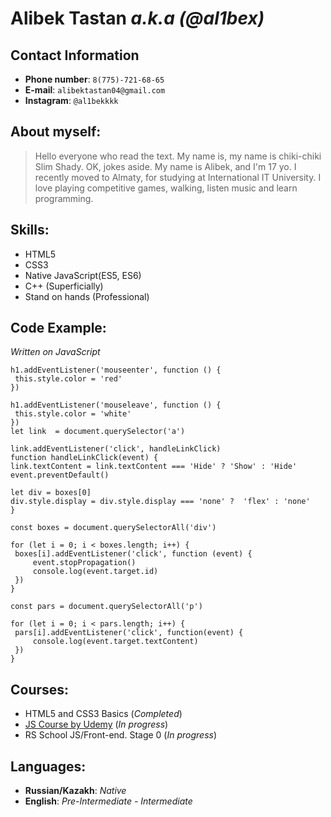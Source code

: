 # Alibek Tastan _a.k.a (**@al1bex**)_

## Contact Information
   * __Phone number__: `8(775)-721-68-65`
   * __E-mail__: `alibektastan04@gmail.com`
   * __Instagram__: `@al1bekkkk`

## About myself:
> Hello everyone who read the text. My name is, my name is chiki-chiki Slim Shady. OK, jokes aside. My name is Alibek, and I'm 17 yo. I recently moved to Almaty, for studying at International IT University. I love playing competitive games, walking, listen music and learn programming.

## Skills:
   * HTML5
   * CSS3
   * Native JavaScript(ES5, ES6)
   * C++ (Superficially)
   * Stand on hands (Professional)

## Code Example:
   _Written on JavaScript_

   ```
   h1.addEventListener('mouseenter', function () {
    this.style.color = 'red'
})

h1.addEventListener('mouseleave', function () {
    this.style.color = 'white'
})  
let link  = document.querySelector('a')

link.addEventListener('click', handleLinkClick)
function handleLinkClick(event) {
   link.textContent = link.textContent === 'Hide' ? 'Show' : 'Hide'
   event.preventDefault()

   let div = boxes[0]
   div.style.display = div.style.display === 'none' ?  'flex' : 'none'
}

const boxes = document.querySelectorAll('div')

for (let i = 0; i < boxes.length; i++) {
    boxes[i].addEventListener('click', function (event) {
        event.stopPropagation()
        console.log(event.target.id)
    })
}
 
const pars = document.querySelectorAll('p')

for (let i = 0; i < pars.length; i++) {
    pars[i].addEventListener('click', function(event) {
        console.log(event.target.textContent)
    })
}
   ```

## Courses: 
* HTML5 and CSS3 Basics (_Completed_)
* [JS Course by Udemy](https://www.udemy.com/course/modern-javascript-from-beginning) (_In progress_)
* RS School JS/Front-end. Stage 0 (_In progress_)

## Languages:

* __Russian/Kazakh__: *Native*
* __English__: *Pre-Intermediate - Intermediate*